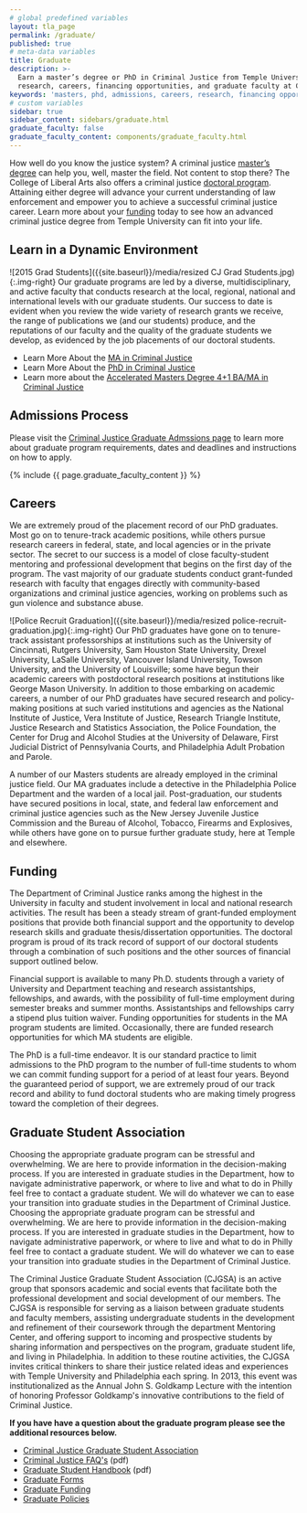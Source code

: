 ```yaml
---
# global predefined variables
layout: tla_page
permalink: /graduate/
published: true
# meta-data variables
title: Graduate
description: >-
  Earn a master’s degree or PhD in Criminal Justice from Temple University. Learn more about
  research, careers, financing opportunities, and graduate faculty at College of Liberal Arts.
keywords: 'masters, phd, admissions, careers, research, financing opportunities, graduate faculty'
# custom variables
sidebar: true
sidebar_content: sidebars/graduate.html
graduate_faculty: false    
graduate_faculty_content: components/graduate_faculty.html
---
```

How well do you know the justice system? A criminal justice [master’s degree](#learn-in-a-dynamic-environment) can help you, well, master the field. Not content to stop there? The College of Liberal Arts also offers a criminal justice [doctoral program](#learn-in-a-dynamic-environment). Attaining either degree will advance your current understanding of law enforcement and empower you to achieve a successful criminal justice career. Learn more about your [funding](#funding) today to see how an advanced criminal justice degree from Temple University can fit into your life.

## Learn in a Dynamic Environment
![2015 Grad Students]({{site.baseurl}}/media/resized CJ Grad Students.jpg){:.img-right}
Our graduate programs are led by a diverse, multidisciplinary, and active faculty that conducts research at the local, regional, national and international levels with our graduate students. Our success to date is evident when you review the wide variety of research grants we receive, the range of publications we (and our students) produce, and the reputations of our faculty and the quality of the graduate students we develop, as evidenced by the job placements of our doctoral students.

- Learn More About the [MA in Criminal Justice](http://bulletin.temple.edu/graduate/scd/cla/criminal-justice-ma/)<br>
- Learn More About the [PhD in Criminal Justice](http://bulletin.temple.edu/graduate/scd/cla/criminal-justice-phd/)<br>
- Learn more about the [Accelerated Masters Degree 4+1 BA/MA in Criminal Justice](http://bulletin.temple.edu/undergraduate/liberal-arts/criminal-justice#criminaljustice+1acceleratedbamaprogram)

## Admissions Process
Please visit the [Criminal Justice Graduate Admssions page](https://liberalarts.temple.edu/admissions/graduate/criminal-justice) to learn more about graduate program requirements, dates and deadlines and instructions on how to apply.

{% include {{ page.graduate_faculty_content }} %}

## Careers
We are extremely proud of the placement record of our PhD graduates. Most go on to tenure-track academic positions, while others pursue research careers in federal, state, and local agencies or in the private sector. The secret to our success is a model of close faculty-student mentoring and professional development that begins on the first day of the program. The vast majority of our graduate students conduct grant-funded research with faculty that engages directly with community-based organizations and criminal justice agencies, working on problems such as gun violence and substance abuse.

![Police Recruit Graduation]({{site.baseurl}}/media/resized police-recruit-graduation.jpg){:.img-right}
Our PhD graduates have gone on to tenure-track assistant professorships at institutions such as the University of Cincinnati, Rutgers University, Sam Houston State University, Drexel University, LaSalle University, Vancouver Island University, Towson University, and the University of Louisville; some have begun their academic careers with postdoctoral research positions at institutions like George Mason University. In addition to those embarking on academic careers, a number of our PhD graduates have secured research and policy-making positions at such varied institutions and agencies as the National Institute of Justice, Vera Institute of Justice, Research Triangle Institute, Justice Research and Statistics Association, the Police Foundation, the Center for Drug and Alcohol Studies at the University of Delaware, First Judicial District of Pennsylvania Courts, and Philadelphia Adult Probation and Parole.

A number of our Masters students are already employed in the criminal justice field. Our MA graduates include a detective in the Philadelphia Police Department and the warden of a local jail. Post-graduation, our students have secured positions in local, state, and federal law enforcement and criminal justice agencies such as the New Jersey Juvenile Justice Commission and the Bureau of Alcohol, Tobacco, Firearms and Explosives, while others have gone on to pursue further graduate study, here at Temple and elsewhere.

## Funding
The Department of Criminal Justice ranks among the highest in the University in faculty and student involvement in local and national research activities. The result has been a steady stream of grant-funded employment positions that provide both financial support and the opportunity to develop research skills and graduate thesis/dissertation opportunities. The doctoral program is proud of its track record of support of our doctoral students through a combination of such positions and the other sources of financial support outlined below.

Financial support is available to many Ph.D. students through a variety of University and Department teaching and research assistantships, fellowships, and awards, with the possibility of full-time employment during semester breaks and summer months. Assistantships and fellowships carry a stipend plus tuition waiver. Funding opportunities for students in the MA program students are limited.  Occasionally, there are funded research opportunities for which MA students are eligible.

The PhD is a full-time endeavor. It is our standard practice to limit admissions to the PhD program to the number of full-time students to whom we can commit funding support for a period of at least four years. Beyond the guaranteed period of support, we are extremely proud of our track record and ability to fund doctoral students who are making timely progress toward the completion of their degrees.

## Graduate Student Association
 	 
Choosing the appropriate graduate program can be stressful and overwhelming. We are here to provide information in the decision-making process. If you are interested in graduate studies in the Department, how to navigate administrative paperwork, or where to live and what to do in Philly feel free to contact a graduate student. We will do whatever we can to ease your transition into graduate studies in the Department of Criminal Justice.	 Choosing the appropriate graduate program can be stressful and overwhelming. We are here to provide information in the decision-making process. If you are interested in graduate studies in the Department, how to navigate administrative paperwork, or where to live and what to do in Philly feel free to contact a graduate student. We will do whatever we can to ease your transition into graduate studies in the Department of Criminal Justice.
 	 
The Criminal Justice Graduate Student Association (CJGSA) is an active group that sponsors academic and social events that facilitate both the professional development and social development of our members. The CJGSA is responsible for serving as a liaison between graduate students and faculty members, assisting undergraduate students in the development and refinement of their coursework through the department Mentoring Center, and offering support to incoming and prospective students by sharing information and perspectives on the program, graduate student life, and living in Philadelphia. In addition to these routine activities, the CJGSA invites critical thinkers to share their justice related ideas and experiences with Temple University and Philadelphia each spring. In 2013, this event was institutionalized as the Annual John S. Goldkamp Lecture with the intention of honoring Professor Goldkamp's innovative contributions to the field of Criminal Justice.

**If you have have a question about the graduate program please see the additional resources below.**
- [Criminal Justice Graduate Student Association](/criminal-justice/student-life#graduate-student-association/)
- [Criminal Justice FAQ's](https://liberalarts.temple.edu/sites/liberalarts/files/Criminal%20Justice%20FAQ.pdf) (pdf)
- [Graduate Student Handbook](https://liberalarts.temple.edu/sites/liberalarts/files/CriminalJusticeGraduateStudentHandbook_June2017_JF.pdf) (pdf)
- [Graduate Forms](http://www.temple.edu/grad/forms/index.htm)
- [Graduate Funding](http://www.temple.edu/grad/finances/index.htm)
- [Graduate Policies](http://www.temple.edu/grad/policies/index.htm)
